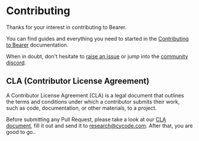 # Contributing

Thanks for your interest in contributing to Bearer.

You can find guides and everything you need to started in the [Contributing to Bearer](https://docs.bearer.com/contributing/) documentation.

When in doubt, don't hesitate to [raise an issue]({{meta.links.issues}}) or jump into the [community discord]({{meta.links.discord}}).

## CLA (Contributor License Agreement)

A Contributor License Agreement (CLA) is a legal document that outlines the terms and conditions under which a contributor submits their work, such as code, documentation, or other materials, to a project.

Before submitting any Pull Request, please take a look at our [CLA document](https://docs.bearer.com/cla.pdf), fill it out and send it to [research@cycode.com](mailto:research@cycode.com). After that, you are good to go..